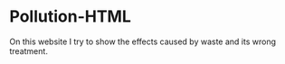 # Pollution-HTML
On this website I try to show the effects caused by waste and its wrong treatment.

